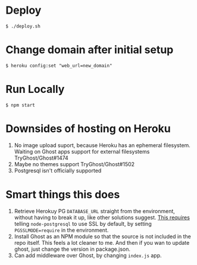 # Deploy

```
$ ./deploy.sh
```

# Change domain after initial setup
```
$ heroku config:set "web_url=new_domain"
```

# Run Locally
```
$ npm start
```
# Downsides of hosting on Heroku
1. No image upload suport, because Heroku has an ephemeral filesystem.
   Waiting on Ghost apps support for external filesystems TryGhost/Ghost#1474
2. Maybe no themes support TryGhost/Ghost#1502
3. Postgresql isn't officially supported


# Smart things this does
1. Retrieve Herokuy PG `DATABASE_URL` straight from the environment, without
   having to break it up, like other solutions suggest. [This requires](https://github.com/brianc/node-postgres/issues/575)
   telling `node-postgresql` to use SSL by default, by setting
   `PGSSLMODE=require` in the environment.
2. Install Ghost as an NPM module so that the source is not included in the
   repo itself. This feels a lot cleaner to me. And then if you wan to update
   ghost, just change the version in package.json.
3. Can add  middleware over Ghost, by changing `index.js` app.
